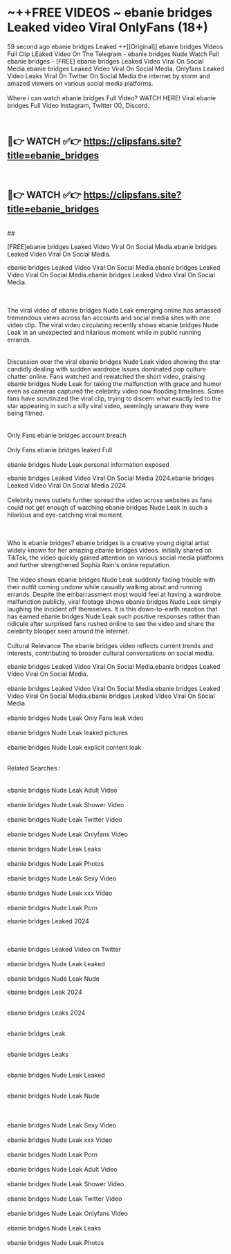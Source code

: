 # ~++FREE VIDEOS ~ ebanie bridges Leaked video Viral OnlyFans (18+)<br>


59 second ago ebanie bridges Leaked ++[[Original]] ebanie bridges Videos Full Clip LEaked Video On The Telegram  - ebanie bridges Nude  Watch Full ebanie bridges - [FREE] ebanie bridges Leaked Video Viral On Social Media.ebanie bridges Leaked Video Viral On Social Media.   Onlyfans Leaked Video Leaks Viral On Twitter On Social Media the internet by storm and amazed viewers on various social media platforms. <br><br>
Where i can watch ebanie bridges Full Video? WATCH HERE! Viral ebanie bridges Full Video Instagram, Twitter (X), Discord. <br>


 <br>

##  🔴👉 WATCH ✅👉  <a href="https://clipsfans.site?title=ebanie_bridges&ref=git">https://clipsfans.site?title=ebanie_bridges</a> <br>
  <br>

##  🔴👉 WATCH ✅👉  <a href="https://clipsfans.site?title=ebanie_bridges&ref=git">https://clipsfans.site?title=ebanie_bridges</a> <br>
  <br>
  ##



[FREE]ebanie bridges Leaked Video Viral On Social Media.ebanie bridges Leaked Video Viral On Social Media. <br>

ebanie bridges Leaked Video Viral On Social Media.ebanie bridges Leaked Video Viral On Social Media.ebanie bridges Leaked Video Viral On Social Media. <br>


  <br>

  <br>
The viral video of ebanie bridges Nude Leak emerging online has amassed tremendous views across fan accounts and social media sites with one video clip. The viral video circulating recently shows ebanie bridges Nude Leak in an unexpected and hilarious moment while in public running errands.<br>
<br>


<br>
Discussion over the viral ebanie bridges Nude Leak video showing the star candidly dealing with sudden wardrobe issues dominated pop culture chatter online. Fans watched and rewatched the short video, praising ebanie bridges Nude Leak for taking the malfunction with grace and humor even as cameras captured the celebrity video now flooding timelines. Some fans have scrutinized the viral clip, trying to discern what exactly led to the star appearing in such a silly viral video, seemingly unaware they were being filmed.<br>
<br>
<br> 
Only Fans ebanie bridges account breach<br>
<br>
Only Fans ebanie bridges leaked Full <br>
<br>
ebanie bridges Nude Leak personal information exposed<br>

ebanie bridges Leaked Video Viral On Social Media 2024.ebanie bridges Leaked Video Viral On Social Media 2024. <br>
<br>
Celebrity news outlets further spread the video across websites as fans could not get enough of watching ebanie bridges Nude Leak in such a hilarious and eye-catching viral moment.<br>
<br>

<br>
Who is ebanie bridges? ebanie bridges is a creative young digital artist widely known for her amazing ebanie bridges videos. Initially shared on TikTok, the video quickly gained attention on various social media platforms and further strengthened Sophia Rain's online reputation.<br>
<br>
The video shows ebanie bridges Nude Leak suddenly facing trouble with their outfit coming undone while casually walking about and running errands. Despite the embarrassment most would feel at having a wardrobe malfunction publicly, viral footage shows ebanie bridges Nude Leak simply laughing the incident off themselves. It is this down-to-earth reaction that has earned ebanie bridges Nude Leak such positive responses rather than ridicule after surprised fans rushed online to see the video and share the celebrity blooper seen around the internet.<br>
<br>
Cultural Relevance The ebanie bridges video reflects current trends and interests, contributing to broader cultural conversations on social media.<br>

ebanie bridges Leaked Video Viral On Social Media.ebanie bridges Leaked Video Viral On Social Media.<br>
<br>
ebanie bridges Leaked Video Viral On Social Media.ebanie bridges Leaked Video Viral On Social Media.ebanie bridges Leaked Video Viral On Social Media.<br>
<br>
ebanie bridges Nude Leak Only Fans leak video<br>
<br>
ebanie bridges Nude Leak leaked pictures<br>
<br>
ebanie bridges Nude Leak explicit content leak<br>


<br>
Related Searches :<br>
<br>

<br>
ebanie bridges Nude Leak Adult Video<br>
<br>
ebanie bridges Nude Leak Shower Video<br>
<br>
ebanie bridges Nude Leak Twitter Video<br>
<br>
ebanie bridges Nude Leak Onlyfans Video<br>
<br>
ebanie bridges Nude Leak Leaks<br>
<br>
ebanie bridges Nude Leak Photos<br>

<br>
ebanie bridges Nude Leak Sexy Video<br>
<br>
ebanie bridges Nude Leak xxx Video<br>
<br>
ebanie bridges Nude Leak Porn<br>

ebanie bridges  Leaked 2024 <br> <br>
<br>

ebanie bridges Leaked Video on Twitter <br>
<br>
ebanie bridges Nude Leak Leaked<br>
<br>
ebanie bridges Nude Leak Nude<br>


ebanie bridges  Leak 2024 <br> <br>



ebanie bridges  Leaks 2024 <br> <br>



 
ebanie bridges  Leak<br> <br>



ebanie bridges  Leaks<br> <br>


ebanie bridges Nude Leak Leaked<br> <br>

ebanie bridges Nude Leak Nude<br> <br>
<br> <br>
ebanie bridges Nude Leak Sexy Video
<br> <br>
ebanie bridges Nude Leak xxx Video
<br> <br>
ebanie bridges Nude Leak Porn
<br> <br>
ebanie bridges Nude Leak Adult Video
<br> <br>
ebanie bridges Nude Leak Shower Video
<br> <br>
ebanie bridges Nude Leak Twitter Video
<br> <br>
ebanie bridges Nude Leak Onlyfans Video
<br> <br>
ebanie bridges Nude Leak Leaks
<br> <br>
ebanie bridges Nude Leak Photos






</p>




 



</p>










